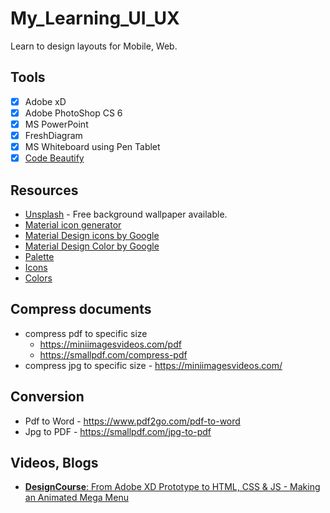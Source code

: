 # My_Learning_UI_UX
Learn to design layouts for Mobile, Web.

## Tools
* [x] Adobe xD
* [x] Adobe PhotoShop CS 6
* [x] MS PowerPoint
* [x] FreshDiagram
* [x] MS Whiteboard using Pen Tablet
* [x] [Code Beautify](https://carbon.now.sh/)

## Resources
* [Unsplash](https://unsplash.com/) - Free background wallpaper available.
* [Material icon generator](https://romannurik.github.io/AndroidAssetStudio/icons-launcher.html)
* [Material Design icons by Google](https://material.io/tools/icons/?style=baseline)
* [Material Design Color by Google](https://material-ui.com/customization/color/)
* [Palette](https://www.materialpalette.com/)
* [Icons](https://www.materialpalette.com/icons)
* [Colors](https://www.materialpalette.com/colors)

## Compress documents
* compress pdf to specific size 
  - https://miniimagesvideos.com/pdf
  - https://smallpdf.com/compress-pdf
* compress jpg to specific size - https://miniimagesvideos.com/

## Conversion
* Pdf to Word - https://www.pdf2go.com/pdf-to-word
* Jpg to PDF - https://smallpdf.com/jpg-to-pdf

## Videos, Blogs
* [__DesignCourse__: From Adobe XD Prototype to HTML, CSS & JS - Making an Animated Mega Menu](https://www.youtube.com/watch?v=4G9c5swUyOc)
